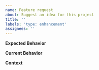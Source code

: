 ```yaml
---
name: Feature request
about: Suggest an idea for this project
title: ''
labels: 'type: enhancement'
assignees: ''
---
```


**Expected Behavior**

<!--- Tell us how it should work -->

**Current Behavior**

<!--- Explain the difference from current behavior -->

**Context**

<!--- 
How has this issue affected you? What are you trying to accomplish? What other alternatives have you considered? Are you aware of any workarounds?
-->
